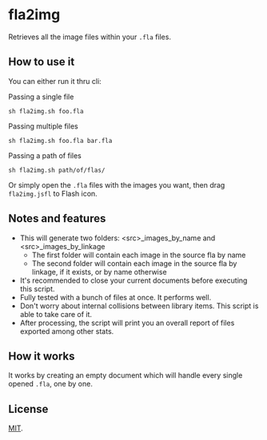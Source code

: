 # fla2img
Retrieves all the image files within your `.fla` files.

## How to use it
You can either run it thru cli:
	
Passing a single file

	sh fla2img.sh foo.fla

Passing multiple files

	sh fla2img.sh foo.fla bar.fla

Passing a path of files

	sh fla2img.sh path/of/flas/

Or simply open the `.fla` files with the images you want, then drag `fla2img.jsfl` to Flash icon.

## Notes and features

* This will generate two folders: \<src\>_images_by_name and \<src\>_images_by_linkage
	* The first folder will contain each image in the source fla by name
	* The second folder will contain each image in the source fla by linkage, if it exists, or by name otherwise
* It's recommended to close your current documents before executing this script.
* Fully tested with a bunch of files at once. It performs well.
* Don't worry about internal collisions between library items. This script is able to take care of it.
* After processing, the script will print you an overall report of files exported among other stats.

## How it works
It works by creating an empty document which will handle every single opened `.fla`, one by one.

## License
[MIT](http://opensource.org/licenses/MIT).
